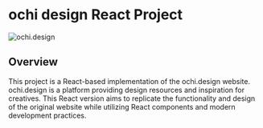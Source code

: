 # ochi design React Project

![ochi.design](https://ochi.design/)

## Overview

This project is a React-based implementation of the ochi.design website. ochi.design is a platform providing design resources and inspiration for creatives. This React version aims to replicate the functionality and design of the original website while utilizing React components and modern development practices.



